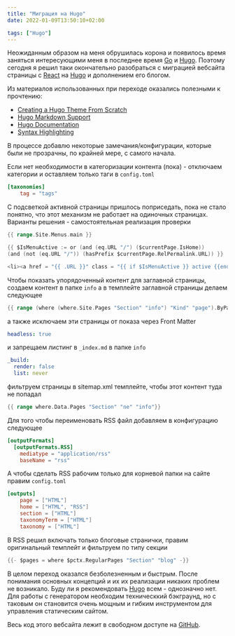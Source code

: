 ```yaml
---
title: "Миграция на Hugo"
date: 2022-01-09T13:50:10+02:00

tags: ["Hugo"]
---
```


Неожиданным образом на меня обрушилась корона и появилось время заняться интересующими меня в последнее
время [Go](https://go.dev/) и [Hugo](https://gohugo.io/). Поэтому сегодня я решил таки окончательно разобраться с
миграцией вебсайта страницы с [React](https://reactjs.org/) на [Hugo](https://gohugo.io/) и дополнением его блогом.

<!--more-->

Из материалов использованных при переходе оказались полезными к прочтению:

- [Creating a Hugo Theme From Scratch](https://retrolog.io/blog/creating-a-hugo-theme-from-scratch/)
- [Hugo Markdown Support](https://www.markdownguide.org/tools/hugo/)
- [Hugo Documentation](https://gohugo.io/documentation/)
- [Syntax Highlighting](https://gohugo.io/content-management/syntax-highlighting/)

В процессе добавлю некоторые замечания/конфигурации, которые были не прозрачны, по крайней мере, с самого начала.

Если нет необходимости в категоризации контента (пока) - отключаем категории и оставляем только таги в `config.toml`

```toml
[taxonomies]
    tag = "tags"
```

С подсветкой активной страницы пришлось поприседать, пока не стало понятно, что этот механизм не работает на одиночных
страницах. Варианты решения - самостоятельная реализация проверки

```go
{{ range.Site.Menus.main }}

{{ $IsMenuActive := or (and (eq.URL "/") ($currentPage.IsHome))
(and (not (eq.URL "/")) (hasPrefix $currentPage.RelPermalink.URL)) }}

<li><a href = "{{ .URL }}" class = "{{ if $IsMenuActive }} active {{end}}">
```

Чтобы показать упорядоченный контент для заглавной страницы, создаем контент в папке `info` a в темплейте заглавной
страницы делаем следующее

```go
{{ range (where (where.Site.Pages "Section" "info") "Kind" "page").ByParam "weight" }}
```

а также исключаем эти страницы от показа через Front Matter

```yaml
headless: true
```

и запрещаем листинг в `_index.md` в папке `info`

```yaml
_build:
  render: false
  list: never
```

фильтруем страницы в sitemap.xml темплейте, чтобы этот контент туда не попадал

```go
{{ range where.Data.Pages "Section" "ne" "info"}}
```

Для того чтобы переименовать RSS файл добавляем в конфигурацию следующее

```toml
[outputFormats]
  [outputFormats.RSS]
    mediatype = "application/rss"
    baseName = "rss"
```

А чтобы сделать RSS рабочим только для корневой папки на сайте правим `config.toml`

```toml
[outputs]
    page = ["HTML"]
    home = ["HTML", "RSS"]
    section = ["HTML"]
    taxonomyTerm = ["HTML"]
    taxonomy = ["HTML"]
```

В RSS решил включать только блоговые странички, правим оригинальный темплейт и фильтруем по типу секции

```go
{{- $pages = where $pctx.RegularPages "Section" "blog" -}}
```

В целом переход оказался безболезненным и быстрым. После понимания основных концепций и их их реализации никаких проблем
не возникало. Буду ли я рекомендовать [Hugo](https://gohugo.io/) всем - однозначно нет. Для работы с генератором
необходим техническкий бэкграунд, но с таковым он становится очень мощным и гибким инструментом для управления
статическим сайтом.

Весь код этого вебсайта лежит в свободном доступе на [GitHub](https://github.com/andrewmolyuk/andrew.molyuk.com).